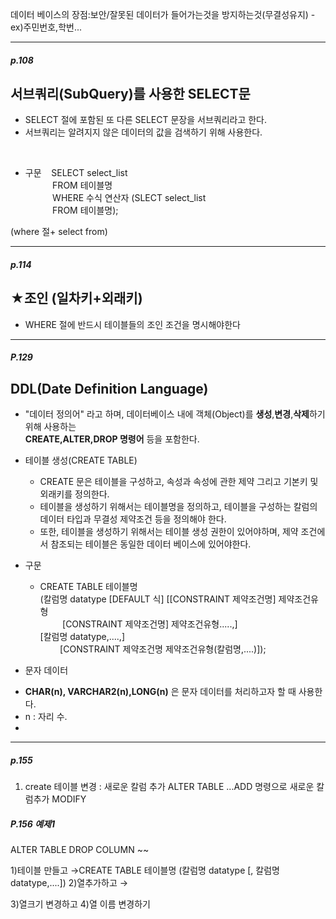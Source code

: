 데이터 베이스의 장점:보안/잘못된 데이터가 들어가는것을 방지하는것(무결성유지)
-ex)주민번호,학번...

<hr/>

##### p.108 
## 서브쿼리(SubQuery)를 사용한 SELECT문 
* SELECT 절에 포함된 또 다른 SELECT 문장을 서브쿼리라고 한다.
* 서브쿼리는 알려지지 않은 데이터의 값을 검색하기 위해 사용한다.

<br>

* 구문 
&nbsp;&nbsp;    SELECT select_list <br>
&nbsp;&nbsp;&nbsp;&nbsp;&nbsp;&nbsp;&nbsp;&nbsp;&nbsp;&nbsp;    FROM 테이블명 <br>
&nbsp;&nbsp;&nbsp;&nbsp;&nbsp;&nbsp;&nbsp;&nbsp;&nbsp;&nbsp;    WHERE 수식 연산자 (SLECT select_list <br>
&nbsp;&nbsp;&nbsp;&nbsp;&nbsp;&nbsp;&nbsp;&nbsp;&nbsp;&nbsp;&nbsp;FROM 테이블명);

(where 절+ select from)

<hr/>

##### p.114
## ★조인 (일차키+외래키)
* WHERE 절에 반드시 테이블들의 조인 조건을 명시해야한다

<hr/>

##### P.129
## DDL(Date Definition Language)
* "데이터 정의어" 라고 하며, 데이터베이스 내에 객체(Object)를 <b>생성</b>,<b>변경</b>,<b>삭제</b>하기 위해 사용하는 <br>
<b>CREATE,ALTER,DROP 명령어</b> 등을 포함한다. 

* 테이블 생성(CREATE TABLE)
  * CREATE 문은 테이블을 구성하고, 속성과 속성에 관한 제약 그리고 기본키 및 외래키를 정의한다.
  * 테이블을 생성하기 위해서는 테이블명을 정의하고, 테이블을 구성하는 칼럼의 데이터 타입과 무결성 제약조건 등을 정의해야 한다.
  * 또한, 테이블을 생성하기 위해서는 테이블 생성 권한이 있어야하며, 제약 조건에서 참조되는 테이블은 동일한 데이터 베이스에 있어야한다.
  
* 구문 
  * CREATE TABLE 테이블명 <br>
(칼럼명 datatype [DEFAULT 식] [[CONSTRAINT 제약조건명] 제약조건유형 <br>
&nbsp;&nbsp;&nbsp;&nbsp;&nbsp;&nbsp;&nbsp;&nbsp; [CONSTRAINT 제약조건명] 제약조건유형.....,] <br>
[칼럼명 datatype,....,] <br>
&nbsp;&nbsp;&nbsp;&nbsp;&nbsp;&nbsp;&nbsp; [CONSTRAINT 제약조건명 제약조건유형(칼럼명,....)]); <br>

* 문자 데이터
- <b>CHAR(n), VARCHAR2(n),LONG(n)</b> 은 문자 데이터를 처리하고자 할 때 사용한다. <br>
- n : 자리 수. <br>
-  
<hr/>

##### p.155 
1. create
테이블 변경 : 새로운 칼럼 추가
ALTER TABLE ...ADD 명령으로 새로운 칼럼추가
MODIFY 

##### P.156 예제1
ALTER TABLE DROP COLUMN ~~

1)테이블 만들고 
→CREATE TABLE 테이블명
  (칼럼명 datatype [, 칼럼명 datatype,....])
2)열추가하고 
→


3)열크기 변경하고 
4)열 이름 변경하기
